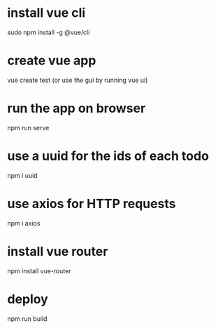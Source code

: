 # install vue cli

sudo npm install -g @vue/cli

# create vue app

vue create test (or use the gui by running vue ui)

# run the app on browser

npm run serve

# use a uuid for the ids of each todo

npm i uuid

# use axios for HTTP requests

npm i axios

# install vue router

npm install vue-router

# deploy

npm run build
